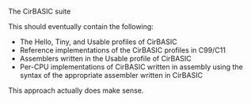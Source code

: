 The CirBASIC suite

This should eventually contain the following:

* The Hello, Tiny, and Usable profiles of CirBASIC
* Reference implementations of the CirBASIC profiles in C99/C11
* Assemblers written in the Usable profile of CirBASIC
* Per-CPU implementations of CirBASIC written in assembly using the syntax of the appropriate assembler written in CirBASIC

This approach actually does make sense.
